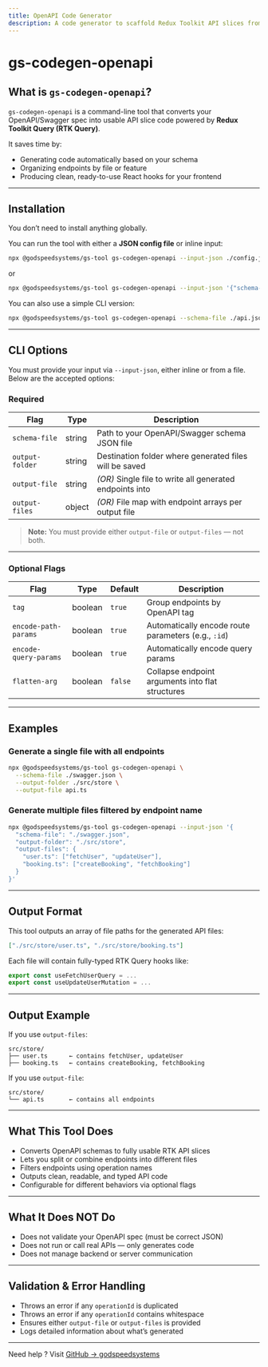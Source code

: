 ```yaml
---
title: OpenAPI Code Generator
description: A code generator to scaffold Redux Toolkit API slices from OpenAPI/Swagger spec files, supporting filtered or full endpoint output for flexible frontend integration.
---
```


# gs-codegen-openapi

## What is `gs-codegen-openapi`?

`gs-codegen-openapi` is a command-line tool that converts your OpenAPI/Swagger spec into usable API slice code powered by **Redux Toolkit Query (RTK Query)**.

It saves time by:

- Generating code automatically based on your schema
- Organizing endpoints by file or feature
- Producing clean, ready-to-use React hooks for your frontend

---

## Installation

You don’t need to install anything globally.

You can run the tool with either a **JSON config file** or inline input:

```bash
npx @godspeedsystems/gs-tool gs-codegen-openapi --input-json ./config.json
```

or

```bash
npx @godspeedsystems/gs-tool gs-codegen-openapi --input-json '{"schema-file": "./api.json", "output-folder": "./store", ...}'
```

You can also use a simple CLI version:

```bash
npx @godspeedsystems/gs-tool gs-codegen-openapi --schema-file ./api.json --output-folder ./store --output-file api.ts
```

---

## CLI Options

You must provide your input via `--input-json`, either inline or from a file.
Below are the accepted options:

### Required

| Flag            | Type   | Description                                              |
| --------------- | ------ | -------------------------------------------------------- |
| `schema-file`   | string | Path to your OpenAPI/Swagger schema JSON file            |
| `output-folder` | string | Destination folder where generated files will be saved   |
| `output-file`   | string | _(OR)_ Single file to write all generated endpoints into |
| `output-files`  | object | _(OR)_ File map with endpoint arrays per output file     |

> **Note:** You must provide either `output-file` or `output-files` — not both.

---

### Optional Flags

| Flag                  | Type    | Default | Description                                         |
| --------------------- | ------- | ------- | --------------------------------------------------- |
| `tag`                 | boolean | `true`  | Group endpoints by OpenAPI tag                      |
| `encode-path-params`  | boolean | `true`  | Automatically encode route parameters (e.g., `:id`) |
| `encode-query-params` | boolean | `true`  | Automatically encode query params                   |
| `flatten-arg`         | boolean | `false` | Collapse endpoint arguments into flat structures    |

---

## Examples

### Generate a single file with all endpoints

```bash
npx @godspeedsystems/gs-tool gs-codegen-openapi \
  --schema-file ./swagger.json \
  --output-folder ./src/store \
  --output-file api.ts
```

### Generate multiple files filtered by endpoint name

```bash
npx @godspeedsystems/gs-tool gs-codegen-openapi --input-json '{
  "schema-file": "./swagger.json",
  "output-folder": "./src/store",
  "output-files": {
    "user.ts": ["fetchUser", "updateUser"],
    "booking.ts": ["createBooking", "fetchBooking"]
  }
}'
```

---

## Output Format

This tool outputs an array of file paths for the generated API files:

```json
["./src/store/user.ts", "./src/store/booking.ts"]
```

Each file will contain fully-typed RTK Query hooks like:

```ts
export const useFetchUserQuery = ...
export const useUpdateUserMutation = ...
```

---

## Output Example

If you use `output-files`:

```
src/store/
├── user.ts      ← contains fetchUser, updateUser
├── booking.ts   ← contains createBooking, fetchBooking
```

If you use `output-file`:

```
src/store/
└── api.ts       ← contains all endpoints
```

---

## What This Tool Does

- Converts OpenAPI schemas to fully usable RTK API slices
- Lets you split or combine endpoints into different files
- Filters endpoints using operation names
- Outputs clean, readable, and typed API code
- Configurable for different behaviors via optional flags

---

## What It Does NOT Do

- Does not validate your OpenAPI spec (must be correct JSON)
- Does not run or call real APIs — only generates code
- Does not manage backend or server communication

---

## Validation & Error Handling

- Throws an error if any `operationId` is duplicated
- Throws an error if any `operationId` contains whitespace
- Ensures either `output-file` or `output-files` is provided
- Logs detailed information about what’s generated

---

Need help ? Visit [GitHub → godspeedsystems](https://github.com/godspeedsystems)
